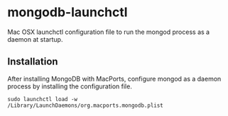 mongodb-launchctl
=================

Mac OSX launchctl configuration file to run the mongod process as a daemon at startup.

Installation
------------

After installing MongoDB with MacPorts, configure mongod as a daemon process by installing the configuration file.

    sudo launchctl load -w /Library/LaunchDaemons/org.macports.mongodb.plist
